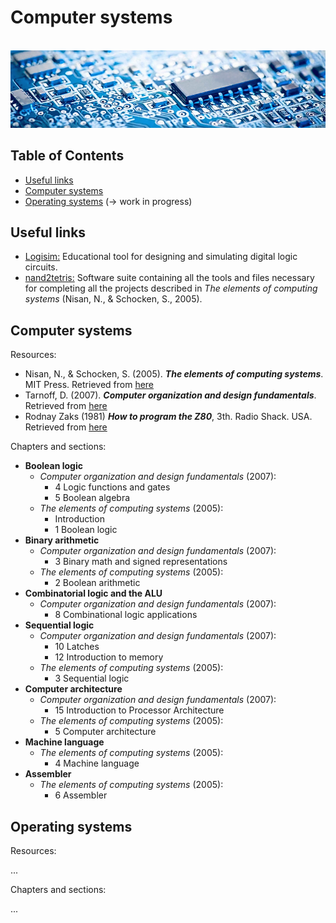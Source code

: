 # Computer systems

<br>![computer systems image](https://raw.githubusercontent.com/AnselmoGPP/know_base/master/resources/computer_systems.jpg)

## Table of Contents
+ [Useful links](#useful-links)
+ [Computer systems](#computer-systems)
+ [Operating systems](#operating-systems) (-> work in progress)

## Useful links

- [Logisim:](https://sourceforge.net/projects/circuit/) Educational tool for designing and simulating digital logic circuits.
- [nand2tetris:](https://www.nand2tetris.org/software) Software suite containing all the tools and files necessary for completing all the projects described in _The elements of computing systems_ (Nisan, N., & Schocken, S., 2005).

## Computer systems

Resources:

- Nisan, N., & Schocken, S. (2005). _**The elements of computing systems**_. MIT Press. Retrieved from [here](f.javier.io/rep/books/The%20Elements%20of%20Computing%20Systems.pdf)
- Tarnoff, D. (2007). _**Computer organization and design fundamentals**_. Retrieved from [here](https://faculty.etsu.edu/tarnoff/138292/)
- Rodnay Zaks (1981) _**How to program the Z80**_, 3th. Radio Shack. USA. Retrieved from [here](https://www.google.com/url?sa=t&rct=j&q=&esrc=s&source=web&cd=&cad=rja&uact=8&ved=2ahUKEwivjY_02qCEAxVlVeUKHZOCAF4QFnoECBcQAQ&url=http%3A%2F%2Fwww.z80.info%2Fzip%2Fzaks_book.pdf&usg=AOvVaw0Y4djJT59Fp1wpDvf_sDk0&opi=89978449)

Chapters and sections:

- **Boolean logic**
  - _Computer organization and design fundamentals_ (2007):
    - 4 Logic functions and gates
    - 5 Boolean algebra
  - _The elements of computing systems_ (2005):
    - Introduction
    - 1 Boolean logic
- **Binary arithmetic**
  - _Computer organization and design fundamentals_ (2007):
    - 3 Binary math and signed representations
  - _The elements of computing systems_ (2005):
    - 2 Boolean arithmetic
- **Combinatorial logic and the ALU**
  - _Computer organization and design fundamentals_ (2007):
    - 8 Combinational logic applications
- **Sequential logic**
  - _Computer organization and design fundamentals_ (2007):
    - 10 Latches
    - 12 Introduction to memory
  - _The elements of computing systems_ (2005):
    - 3 Sequential logic
- **Computer architecture**
  - _Computer organization and design fundamentals_ (2007):
    - 15 Introduction to Processor Architecture
  - _The elements of computing systems_ (2005):
    - 5 Computer architecture
- **Machine language**
  - _The elements of computing systems_ (2005):
    - 4 Machine language
- **Assembler**
  - _The elements of computing systems_ (2005):
    - 6 Assembler

## Operating systems

Resources:

...

Chapters and sections:

...